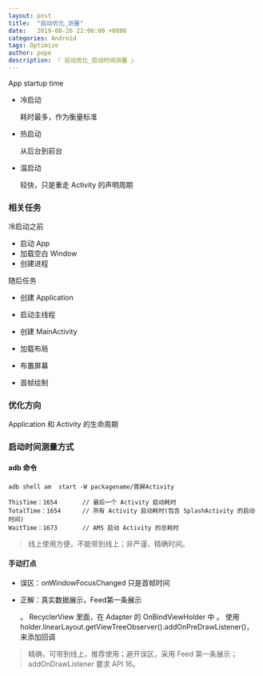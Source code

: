 ```yaml
---
layout: post
title:  "启动优化_测量"
date:   2019-08-26 22:06:00 +0800
categories: Android
tags: Optimize
author: pepe
description: 『 启动优化_启动时间测量 』
---
```


App startup time

* 冷启动

    耗时最多，作为衡量标准

* 热启动

    从后台到前台

* 温启动

    较快，只是重走 Activity 的声明周期

### **相关任务**

冷启动之前

* 启动 App
* 加载空白 Window
* 创建进程

随后任务

* 创建 Application
* 启动主线程
* 创建 MainActivity

* 加载布局
* 布置屏幕
* 首帧绘制

### **优化方向**

Application 和 Activity 的生命周期

### **启动时间测量方式**

#### **adb 命令**

```
adb shell am  start -W packagename/首屏Activity

ThisTime：1654       // 最后一个 Activity 启动耗时
TotalTime：1654      // 所有 Activity 启动耗时(包含 SplashActivity 的启动时间)
WaitTime：1673       // AMS 启动 Activity 的总耗时
```

> 线上使用方便，不能带到线上；非严谨、精确时间。

#### **手动打点**

* 误区：onWindowFocusChanged 只是首帧时间
* 正解：真实数据展示，Feed第一条展示

    。 RecyclerView 里面，在 Adapter 的 OnBindViewHolder 中
    。 使用 holder.linearLayout.getViewTreeObserver().addOnPreDrawListener()，来添加回调

> 精确，可带到线上，推荐使用；避开误区，采用 Feed 第一条展示；addOnDrawListener 要求 API 16。











